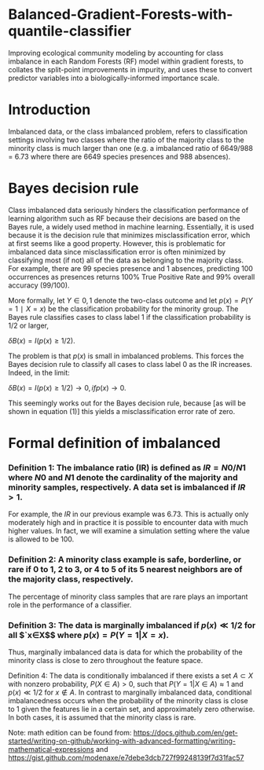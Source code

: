 # Balanced-Gradient-Forests-with-quantile-classifier
Improving ecological community modeling by accounting for class imbalance in each Random Forests (RF) model within gradient forests, to collates the split-point improvements in impurity, and uses these to convert predictor variables into a biologically-informed importance scale.

# Introduction
Imbalanced data, or the class imbalanced problem, refers to classification settings involving two classes where the ratio of the majority class to the minority class is much larger than one (e.g. a imbalanced ratio of 6649/988 = 6.73 where there are 6649 species presences and 988 absences).

# Bayes decision rule
Class imbalanced data seriously hinders the classification performance of learning algorithm such as RF because their decisions are based on the Bayes rule, a widely used method in machine learning. Essentially, it is used because it is the decision rule that minimizes misclassification error, which at first seems like a good property. However, this is problematic for imbalanced data since misclassification error is often minimized by classifying most (if not) all of the data as belonging to the majority class. For example, there are 99 species presence and 1 absences, predicting 100 occurrences as presences returns 100% True Positive Rate and 99% overall accuracy (99/100).

More formally, let $`Y∈{0,1}`$ denote the two-class outcome and let $`p(x)=P(Y=1∣X=x)`$ be the classification probability for the minority group. The Bayes rule classifies cases to class label 1 if the classification probability is 1/2 or larger,


$`δB(x)=I(p(x)≥1/2)`$.

The problem is that $`p(x)`$ is small in imbalanced problems. This forces the Bayes decision rule to classify all cases to class label 0 as the IR increases. Indeed, in the limit:


$`δB(x)=I(p(x)≥1/2)→0,if p(x)→0`$.


This seemingly works out for the Bayes decision rule, because [as will be shown in equation (1)] this yields a misclassification error rate of zero.

# Formal definition of imbalanced
### Definition 1: The imbalance ratio (IR) is defined as $`IR=N0/N1`$ where $`N0`$ and $`N1`$ denote the cardinality of the majority and minority samples, respectively. A data set is imbalanced if $`IR > 1`$.

For example, the $`IR`$ in our previous example was 6.73. This is actually only moderately high and in practice it is possible to encounter data with much higher values. In fact, we will examine a simulation setting where the value is allowed to be 100.

### Definition 2: A minority class example is safe, borderline, or rare if 0 to 1, 2 to 3, or 4 to 5 of its 5 nearest neighbors are of the majority class, respectively.

The percentage of minority class samples that are rare plays an important role in the performance of a classifier.

### Definition 3: The data is marginally imbalanced if $`p(x)≪1/2`$ for all $`x∈X$$ where $`p(x)=P(Y=1|X=x)`$.

Thus, marginally imbalanced data is data for which the probability of the minority class is close to zero throughout the feature space.

Definition 4: The data is conditionally imbalanced if there exists a set $`A⊂X`$ with nonzero probability, $`P(X∈A)>0`$, such that $`P(Y=1|X∈A)≈1`$ and $`p(x)≪1/2`$ for $`x∉A`$.
In contrast to marginally imbalanced data, conditional imbalancedness occurs when the probability of the minority class is close to 1 given the features lie in a certain set, and approximately zero otherwise. In both cases, it is assumed that the minority class is rare.


Note: math edition can be found from: 
https://docs.github.com/en/get-started/writing-on-github/working-with-advanced-formatting/writing-mathematical-expressions and
https://gist.github.com/modenaxe/e7debe3dcb727f99248139f7d31fac57



